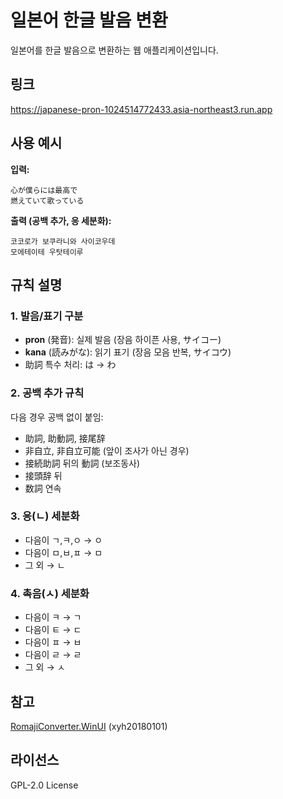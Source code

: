 # 일본어 한글 발음 변환

일본어를 한글 발음으로 변환하는 웹 애플리케이션입니다. 

## 링크

https://japanese-pron-1024514772433.asia-northeast3.run.app

## 사용 예시

**입력:**
```
心が僕らには最高で
燃えていて歌っている
```

**출력 (공백 추가, 응 세분화):**
```
코코로가 보쿠라니와 사이코우데
모에테이테 우탓테이루
```

## 규칙 설명

### 1. 발음/표기 구분
- **pron** (発音): 실제 발음 (장음 하이픈 사용, サイコー)
- **kana** (読みがな): 읽기 표기 (장음 모음 반복, サイコウ)
- 助詞 특수 처리: は → わ

### 2. 공백 추가 규칙
다음 경우 공백 없이 붙임:
- 助詞, 助動詞, 接尾辞
- 非自立, 非自立可能 (앞이 조사가 아닌 경우)
- 接続助詞 뒤의 動詞 (보조동사)
- 接頭辞 뒤
- 数詞 연속

### 3. 응(ㄴ) 세분화
- 다음이 ㄱ,ㅋ,ㅇ → ㅇ
- 다음이 ㅁ,ㅂ,ㅍ → ㅁ
- 그 외 → ㄴ

### 4. 촉음(ㅅ) 세분화
- 다음이 ㅋ → ㄱ
- 다음이 ㅌ → ㄷ
- 다음이 ㅍ → ㅂ
- 다음이 ㄹ → ㄹ
- 그 외 → ㅅ

## 참고
[RomajiConverter.WinUI](https://github.com/xyh20180101/RomajiConverter.WinUI) (xyh20180101)

## 라이선스

GPL-2.0 License
